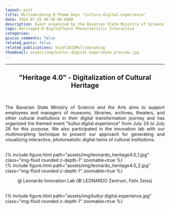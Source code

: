 ```yaml
---
layout: post
title: Multimorphing @ Theme Days "culture.digital.experience"
date: 2024-07-25 09:56:00-0400
description: Event organized by the Bavarian State Ministry of Science and the Arts
tags: Heritage4.0 DigitalTwins Photorealistic Interactive
categories:
giscus_comments: false
related_posts: false
related_publications: Seibt2023Multimorphing
thumbnail: assets/img/kultur.digital.experience_preview.jpg
---
```

<hr>

<center><h2><b>"Heritage 4.0" - Digitalization of Cultural Heritage</b></h2></center>
<br>
<p style="text-align: justify;">The Bavarian State Ministry of Science and the Arts aims to support employees and managers of museums, libraries, archives, theaters, and other cultural institutions in their digital transformation journey and has organized the themed event "kultur.digital.experience" from July 24 to July 26 for this purpose. We also participated in the innovation lab with our multimorphing technique to present our approach for generating and visualizing interactive, photorealistic digital twins of cultural institutions.</p>
<br>
<div class="row mt-3">
    <div class="col-sm mt-3 mt-md-0">
        {% include figure.html path="assets/img/leonardo_heritage4.0_1.jpg" class="img-fluid rounded z-depth-1" zoomable=true %}
    </div>
    <div class="col-sm mt-3 mt-md-0">
        {% include figure.html path="assets/img/leonardo_heritage4.0_2.jpg" class="img-fluid rounded z-depth-1" zoomable=true %}
    </div>
</div>
<p style="text-align: center;">@ Leonardo Innovation Lab (&copy; LEONARDO Zentrum, Felix Zeiss)</p>
<br>
<div class="row mt-3">
    <div class="col-sm mt-3 mt-md-0">
        <div class="text-center">
            {% include figure.html path="assets/img/kultur.digital.experience.jpg" class="img-fluid rounded z-depth-1" zoomable=true %}
        </div>
    </div>
</div>


